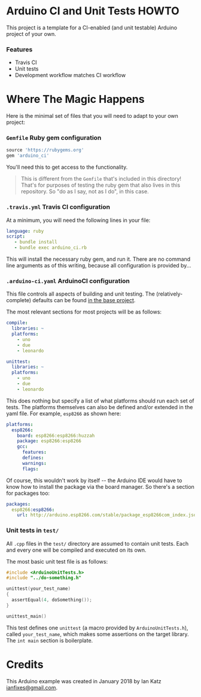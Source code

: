 # Arduino CI and Unit Tests HOWTO

This project is a template for a CI-enabled (and unit testable) Arduino project of your own.


### Features

* Travis CI
* Unit tests
* Development workflow matches CI workflow

# Where The Magic Happens

Here is the minimal set of files that you will need to adapt to your own project:


### `Gemfile` Ruby gem configuration

```ruby
source 'https://rubygems.org'
gem 'arduino_ci'
```

You'll need this to get access to the functionality.

> This is different from the `Gemfile` that's included in this directory!  That's for purposes of testing the ruby gem that also lives in this repository.  So "do as I say, not as I do", in this case.


### `.travis.yml` Travis CI configuration

At a minimum, you will need the following lines in your file:

```yaml
language: ruby
script:
   - bundle install
   - bundle exec arduino_ci.rb
```

This will install the necessary ruby gem, and run it.  There are no command line arguments as of this writing, because all configuration is provided by...

### `.arduino-ci.yaml` ArduinoCI configuration

This file controls all aspects of building and unit testing.  The (relatively-complete) defaults can be found [in the base project](../../misc/default.yml).

The most relevant sections for most projects will be as follows:

```yaml
compile:
  libraries: ~
  platforms:
    - uno
    - due
    - leonardo

unittest:
  libraries: ~
  platforms:
    - uno
    - due
    - leonardo
```

This does nothing but specify a list of what platforms should run each set of tests.  The platforms themselves can also be defined and/or extended in the yaml file.  For example, `esp8266` as shown here:

```yaml
platforms:
  esp8266:
    board: esp8266:esp8266:huzzah
    package: esp8266:esp8266
    gcc:
      features:
      defines:
      warnings:
      flags:
```

Of course, this wouldn't work by itself -- the Arduino IDE would have to know how to install the package via the board manager.  So there's a section for packages too:

```yaml
packages:
  esp8266:esp8266:
    url: http://arduino.esp8266.com/stable/package_esp8266com_index.json
```

### Unit tests in `test/`

All `.cpp` files in the `test/` directory are assumed to contain unit tests.  Each and every one will be compiled and executed on its own.

The most basic unit test file is as follows:

```C++
#include <ArduinoUnitTests.h>
#include "../do-something.h"

unittest(your_test_name)
{
  assertEqual(4, doSomething());
}

unittest_main()
```

This test defines one `unittest` (a macro provided by `ArduinoUnitTests.h`), called `your_test_name`, which makes some assertions on the target library.  The `int main` section is boilerplate.


# Credits

This Arduino example was created in January 2018 by Ian Katz <ianfixes@gmail.com>.
